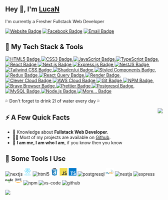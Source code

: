 <h2>Hey 👋, I'm <a href="https://www.facebook.com/">LucaN</a></h2>
<p>I'm currently a Fresher Fullstack Web Developer</p>
<p><a href="https://paindev.net"><img src="https://img.shields.io/badge/-paindev.net-FF7139?style=flat-square&amp;labelColor=FF7139&amp;logo=Firefox&amp;logoColor=white&amp;link=https://paindev.net" alt="Website Badge"></a> <a href="https://www.facebook.com/LucaNN.Info/"><img src="https://img.shields.io/badge/-@lucann.info-4E69C8?style=flat-square&amp;labelColor=4E69C8&amp;logo=Facebook&amp;logoColor=white&amp;link=https://www.facebook.com/LucaNN.Info/" alt="Facebook Badge"></a> <a href="mailto:icaluca12%40gmail.com"><img src="https://img.shields.io/badge/-icaluca12@gmail.com-EA4335?style=flat-square&amp;labelColor=EA4335&amp;logo=Gmail&amp;logoColor=white&amp;link=mailto:icaluca12%40gmail.com" alt="Email Badge"></a></p>
<h2>🚀 My Tech Stack & Tools</h2>
<p><a href="/"><img src="https://img.shields.io/badge/-HTML5-E34F26?style=flat-square&amp;labelColor=E34F26&amp;logo=html5&amp;logoColor=white&amp;link=/" alt="HTML5 Badge"></a>,<a href="/"><img src="https://img.shields.io/badge/-CSS3-1572B6?style=flat-square&amp;labelColor=1572B6&amp;logo=css3&amp;logoColor=white&amp;link=/" alt="CSS3 Badge"></a>,<a href="/"><img src="https://img.shields.io/badge/-JavaScript-F7DF1E?style=flat-square&amp;labelColor=F7DF1E&amp;logo=javascript&amp;logoColor=white&amp;link=/" alt="JavaScript Badge"></a>,<a href="/"><img src="https://img.shields.io/badge/-TypeScript-007ACC?style=flat-square&amp;labelColor=007ACC&amp;logo=typescript&amp;logoColor=white&amp;link=/" alt="TypeScript Badge"></a>,<a href="/"><img src="https://img.shields.io/badge/-React-45b8d8?style=flat-square&amp;labelColor=45b8d8&amp;logo=react&amp;logoColor=white&amp;link=/" alt="React Badge"></a>,<a href="/"><img src="https://img.shields.io/badge/-Next.js-000000?style=flat-square&amp;labelColor=000000&amp;logo=next.js&amp;logoColor=white&amp;link=/" alt="Next.js Badge"></a>,<a href="/"><img src="https://img.shields.io/badge/-Express.js-000000?style=flat-square&amp;labelColor=000000&amp;logo=express&amp;logoColor=white&amp;link=/" alt="Express.js Badge"></a>,<a href="/"><img src="https://img.shields.io/badge/-NestJS-ea2845?style=flat-square&amp;labelColor=ea2845&amp;logo=nestjs&amp;logoColor=white&amp;link=/" alt="NestJS Badge"></a>,<a href="/"><img src="https://img.shields.io/badge/-Tailwind_CSS-06B6D4?style=flat-square&amp;labelColor=06B6D4&amp;logo=tailwindcss&amp;logoColor=white&amp;link=/" alt="Tailwind CSS Badge"></a>,<a href="/"><img src="https://img.shields.io/badge/-Shadcn/ui-000000?style=flat-square&amp;labelColor=000000&amp;logo=shadcn/ui&amp;logoColor=white&amp;link=/" alt="Shadcn/ui Badge"></a>,<a href="/"><img src="https://img.shields.io/badge/-Styled_Components-db7092?style=flat-square&amp;labelColor=db7092&amp;logo=styled-components&amp;logoColor=white&amp;link=/" alt="Styled Components Badge"></a>,<a href="/"><img src="https://img.shields.io/badge/-Redux-764ABC?style=flat-square&amp;labelColor=764ABC&amp;logo=redux&amp;logoColor=white&amp;link=/" alt="Redux Badge"></a>,<a href="/"><img src="https://img.shields.io/badge/-React_Query-FF4154?style=flat-square&amp;labelColor=FF4154&amp;logo=react-query&amp;logoColor=white&amp;link=/" alt="React Query Badge"></a>,<a href="/"><img src="https://img.shields.io/badge/-Render-430098?style=flat-square&amp;labelColor=430098&amp;logo=render&amp;logoColor=white&amp;link=/" alt="Render Badge"></a>,<a href="/"><img src="https://img.shields.io/badge/-Clever_Cloud-171C36?style=flat-square&amp;labelColor=171C36&amp;logo=clever-cloud&amp;logoColor=white&amp;link=/" alt="Clever Cloud Badge"></a>,<a href="/"><img src="https://img.shields.io/badge/-AWS_Cloud-FF9900?style=flat-square&amp;labelColor=FF9900&amp;logo=amazon&amp;logoColor=white&amp;link=/" alt="AWS Cloud Badge"></a>,<a href="/"><img src="https://img.shields.io/badge/-Git-F05032?style=flat-square&amp;labelColor=F05032&amp;logo=git&amp;logoColor=white&amp;link=/" alt="Git Badge"></a>,<a href="/"><img src="https://img.shields.io/badge/-NPM-CB3837?style=flat-square&amp;labelColor=CB3837&amp;logo=npm&amp;logoColor=white&amp;link=/" alt="NPM Badge"></a>,<a href="/"><img src="https://img.shields.io/badge/-Brave_Browser-FB542B?style=flat-square&amp;labelColor=FB542B&amp;logo=brave&amp;logoColor=white&amp;link=/" alt="Brave Browser Badge"></a>,<a href="/"><img src="https://img.shields.io/badge/-Prettier-F7B93E?style=flat-square&amp;labelColor=F7B93E&amp;logo=prettier&amp;logoColor=white&amp;link=/" alt="Prettier Badge"></a>,<a href="/"><img src="https://img.shields.io/badge/-Postgresql-4479A1?style=flat-square&amp;labelColor=4479A1&amp;logo=Postgresql&amp;logoColor=white&amp;link=/" alt="Postgresql Badge"></a>,<a href="/"><img src="https://img.shields.io/badge/-MySQL-4479A1?style=flat-square&amp;labelColor=4479A1&amp;logo=mysql&amp;logoColor=white&amp;link=/" alt="MySQL Badge"></a>,<a href="/"><img src="https://img.shields.io/badge/-Node.js-43853d?style=flat-square&amp;labelColor=43853d&amp;logo=node.js&amp;logoColor=white&amp;link=/" alt="Node.js Badge"></a>,<a href="/"><img src="https://img.shields.io/badge/-More...-D3002D?style=flat-square&amp;labelColor=D3002D&amp;logo=&amp;logoColor=white&amp;link=/" alt="More... Badge"></a></p>
<p>💦 Don't forget to drink 2l of water every day 💦</p>
<img align="right" src="https://media1.giphy.com/media/13HgwGsXF0aiGY/giphy.gif" />
<h2>⚡️ A Few Quick Facts</h2>
<ul>
<li>🧐 Knowledge about <strong>Fullstack Web Developer</strong>.</li>
<li>👨‍💻 Most of my projects are available on <a href="https://github.com/smoluca123">Github</a>.</li>
<li>📝 <strong>I am me, I am who I am</strong>, if you know then you know</li>
</ul>
<h2>🚀 Some Tools I Use</h2>
<p align="left">
<img src="https://cdn.jsdelivr.net/gh/devicons/devicon@latest/icons/nextjs/nextjs-original.svg" alt="nextjs" width="25" height="25" />
<img src="https://raw.githubusercontent.com/devicons/devicon/master/icons/react/react-original-wordmark.svg" alt="react" width="25" height="25" />
<img src="https://cdn.jsdelivr.net/gh/devicons/devicon@latest/icons/html5/html5-original.svg" alt="html5" width="25" height="25" />
<img src="https://raw.githubusercontent.com/devicons/devicon/master/icons/css3/css3-original-wordmark.svg" alt="css3" width="25" height="25" />
<img src="https://raw.githubusercontent.com/devicons/devicon/master/icons/javascript/javascript-original.svg" alt="javascript" width="25" height="25" />
<img src="https://raw.githubusercontent.com/devicons/devicon/master/icons/typescript/typescript-original.svg" alt="typescript" width="25" height="25" />
<img src="https://cdn.jsdelivr.net/gh/devicons/devicon@latest/icons/postgresql/postgresql-original.svg" alt="postgresql" width="25" height="25" />
<img src="https://raw.githubusercontent.com/devicons/devicon/master/icons/mysql/mysql-original-wordmark.svg" alt="mysql" width="25" height="25" />
<img src="https://cdn.jsdelivr.net/gh/devicons/devicon@latest/icons/nestjs/nestjs-original.svg" alt="nestjs" width="25" height="25" />
<img src="https://cdn.jsdelivr.net/gh/devicons/devicon@latest/icons/express/express-original.svg" alt="express" width="25" height="25" />
<img src="https://raw.githubusercontent.com/devicons/devicon/master/icons/nodejs/nodejs-original-wordmark.svg" alt="nodejs" width="25" height="25" />
<img src="https://raw.githubusercontent.com/github/explore/80688e429a7d4ef2fca1e82350fe8e3517d3494d/topics/aws/aws.png" alt="aws" width="25" height="25" />
<img src="https://cdn.jsdelivr.net/gh/devicons/devicon@latest/icons/npm/npm-original-wordmark.svg" alt="npm" width="25" height="25" />
<img src="https://cdn.jsdelivr.net/gh/devicons/devicon@latest/icons/vscode/vscode-original.svg" alt="vs-code" width="25" height="25" />
<img src="https://cdn.jsdelivr.net/gh/devicons/devicon@latest/icons/github/github-original.svg" alt="github" width="25" height="25" />
</p>

![](https://streak-stats.demolab.com?user=smoluca123&theme=omni&hide_border=false)
<!--[![GitHub Streak](https://streak-stats.demolab.com?user=smoluca123&theme=dark)](https://git.io/streak-stats)-->

<!-- <img src="https://github-readme-streak-stats.herokuapp.com/?user=smoluca123&theme=omni&hide_border=false" alt="smoluca123" /> -->
<!-- <img src="https://github-readme-stats.vercel.app/api?username=smoluca123&show_icons=true&count_private=true" alt="smoluca123" /> -->
